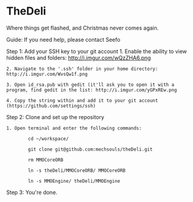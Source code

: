 TheDeli
=======

Where things get flashed, and Christmas never comes again.


Guide: If you need help, please contact Seefo

Step 1: Add your SSH key to your git account
	1. Enable the ability to view hidden files and folders: http://i.imgur.com/wQzZHA6.png
	
	2. Navigate to the '.ssh' folder in your home directory: http://i.imgur.com/WvsQw1f.png
	
	3. Open id_rsa.pub with gedit (it'll ask you to open it with a program, find gedit in the list: http://i.imgur.com/yGPxREw.png
	
	4. Copy the string within and add it to your git account (https://github.com/settings/ssh)
	
Step 2: Clone and set up the repository

	1. Open terminal and enter the following commands:
	
			cd ~/workspace/

			git clone git@github.com:mechsouls/theDeli.git
			
			rm MMOCoreORB
			
			ln -s theDeli/MMOCoreORB/ MMOCoreORB
			
			ln -s MMOEngine/ theDeli/MMOEngine
	
Step 3: You're done.
